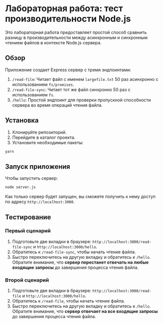 # Лабораторная работа: тест производительности Node.js

Это лабораторная работа предоставляет простой способ сравнить разницу в производительности между асинхронным и синхронным чтением файлов в контексте Node.js сервера.

## Обзор

Приложение создает Express сервер с тремя эндпоинтами:

1. `/read-file`: Читает файл с именем `largefile.txt` 50 раз асинхронно с использованием `fs/promises`.
2. `/read-file-sync`: Читает тот же файл синхронно 50 раз с использованием `fs`.
3. `/hello`: Простой эндпоинт для проверки пропускной способности сервера во время операций чтения файла.

## Установка


1. Клонируйте репозиторий.
2. Перейдите в каталог проекта.
3. Установите необходимые пакеты:

```bash
yarn
```

## Запуск приложения

Чтобы запустить сервер:

```bash
node server.js
```

Как только сервер будет запущен, вы сможете получить к нему доступ по адресу `http://localhost:3000`.

## Тестирование

### Первый сценарий
1. Подготовьте две вкладки в браузере: `http://localhost:3000/read-file-sync` и `http://localhost:3000/hello`.
2. Обратитесь к `/read-file-sync`, чтобы начать чтение файла.
3. Быстро переключитесь на другую вкладку и обратитесь к `/hello`. Обратите внимание, что ****cервер** **перестанет отвечать** на любые входящие запросы** до завершения процесса чтения файла.

### Второй сценарий
1. Подготовьте две вкладки в браузере: `http://localhost:3000/read-file` и `http://localhost:3000/hello`.
2. Обратитесь к `/read-file`, чтобы начать чтение файла.
3. Быстро переключитесь на другую вкладку и обратитесь к `/hello`. Обратите внимание, что **cервер отвечает на все входящие запросы** до завершения процесса чтения файла.

